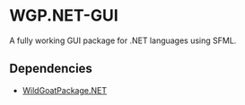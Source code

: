 # WGP.NET-GUI

A fully working GUI package for .NET languages using SFML.

## Dependencies

* [WildGoatPackage.NET](https://github.com/WildGoat07/WildGoatPackage.NET)
